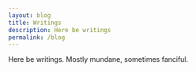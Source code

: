 ```yaml
---
layout: blog
title: Writings
description: Here be writings
permalink: /blog
---
```


Here be writings. Mostly mundane, sometimes fanciful.